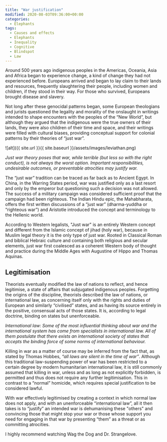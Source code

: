 ```yaml
---
title: "War justification"
modified: 2020-08-03T09:36:00+00:00
categories:
  - Elephants
tags:
  - Causes and effects
  - Elephants
  - Inequality
  - Cognitive
  - Blindspot
  - Law
---
```


Around 500 years ago indigenous peoples in the Americas, Oceania, Asia and Africa began to experience change, a kind of change they had not experienced before. Europeans arrived and began to lay claim to their lands and resources, frequently slaughtering their people, including women and children, if they stood in their way. For those who survived, Europeans brought disease and slavery.

Not long after these genocidal patterns began, some European theologians and jurists questioned the legality and morality of the onslaught in writings intended to shape encounters with the peoples of the “New World”, but although they argued that the indigenous were the true owners of their lands, they were also children of their time and space, and their writings were filled with cultural biases, providing conceptual support for colonial patterns by their theories of “just war”. 

![alt]({{ site.url }}{{ site.baseurl }}/assets/images/leviathan.png)

_Just war theory poses that war, while terrible (but less so with the right conduct), is not always the worst option. Important responsibilities, undesirable outcomes, or preventable atrocities may justify war._

 The “just war” tradition can be traced as far back as to Ancient Egypt. In China, in the Warring States period, war was justified only as a last resort and only by the emperor but questioning such a decision was not allowed. The success of a military campaign was considered sufficient proof that the campaign had been righteous. The Indian Hindu epic, the Mahabharata, offers the first written discussions of a “just war” (dharma-yuddha or “righteous war”) and Aristotle introduced the concept and terminology to the Hellenic world.

According to Western legalists, "Just war" is an entirely Western concept and different from the Islamic concept of jihad (holy war), because in Muslim legal theory it is the only type of just war. Rooted in Classical Roman and biblical Hebraic culture and containing both religious and secular elements, just war first coalesced as a coherent Western body of thought and practice during the Middle Ages with Augustine of Hippo and Thomas Aquinas. 

## Legitimisation

Theorists eventually modified the law of nations to reflect, and hence legitimise, a state of affairs that subjugated indigenous peoples. Forgetting the origins of the discipline, theorists described the law of nations, or international law, as concerning itself only with the rights and duties of European and similarly “civilised” states, and as having its source entirely in the positive, consensual acts of those states. It is, according to legal doctrine, binding on states but unenforceable.

_International law: Some of the most influential thinking about war and the international system has come from specialists in international law. All of them postulate that there exists an international society of states that accepts the binding force of some norms of international behaviour._

Killing in war as a matter of course may be inferred from the fact that, as stated by Thomas Hobbes, _“all laws are silent in the time of war”_. Although this traditional law-suspending power of war has been restricted to a certain degree by modern humanitarian international law, it is still commonly assumed that killing in war, unless and as long as not explicitly forbidden, is permitted and thus does not require any further legitimisation. This in contrast to a “normal” homicide, which requires special justification to be considered lawful. 

 With war effectively legitimised by creating a context in which normal law does not apply, and with an unenforceable “international law”, all it then takes is to “justify” an intended war is dehumanising these "others" and convincing those that might stop your war or those whose support you need for engaging in that war by presenting “them” as a threat or as committing atrocities.

I highly recommend watching Wag the Dog and Dr. Strangelove. 
